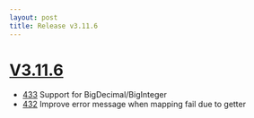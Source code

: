 ```yaml
---
layout: post
title: Release v3.11.6
---
```


# [V3.11.6](https://github.com/arnaudroger/SimpleFlatMapper/issues?q=milestone%3A3.11.6)

* [433](https://github.com/arnaudroger/SimpleFlatMapper/issues/433) Support for BigDecimal/BigInteger 
* [432](https://github.com/arnaudroger/SimpleFlatMapper/issues/432) Improve error message when mapping fail due to getter

